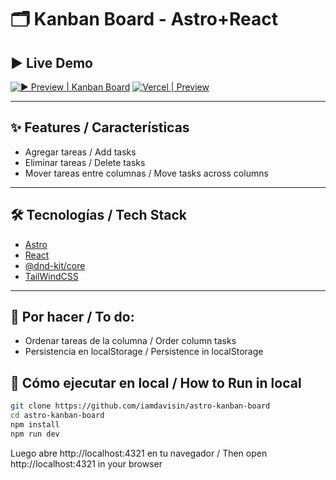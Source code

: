 # 🗂️ Kanban Board  - Astro+React

## ▶️ Live Demo
[![▶️ Preview | Kanban Board](https://img.shields.io/badge/%20My%20Website-Kanban%20Board-blue?style=for-the-badge)](https://kanban.iamdavisin.com)
[![Vercel | Preview](https://img.shields.io/badge/%20Vercel%20Preview-%20kanban%20board-black?style=for-the-badge&logo=vercel)](https://astro-kanban-board-git-main-iamdavisins-projects.vercel.app)


---

## ✨ Features / Características

- Agregar tareas / Add tasks
- Eliminar tareas / Delete tasks
- Mover tareas entre columnas / Move tasks across columns

---

## 🛠️ Tecnologías / Tech Stack

- [Astro](https://astro.build)
- [React](https://react.dev)
- [@dnd-kit/core](https://github.com/clauderic/dnd-kit)
- [TailWindCSS](https://tailwindcss.com)

---

## 🔄 Por hacer / To do:
- Ordenar tareas de la columna / Order column tasks
- Persistencia en localStorage / Persistence in localStorage


## 🚀 Cómo ejecutar en local / How to Run in local
```bash
git clone https://github.com/iamdavisin/astro-kanban-board
cd astro-kanban-board
npm install
npm run dev
```

Luego abre http://localhost:4321 en tu navegador / Then open http://localhost:4321 in your browser